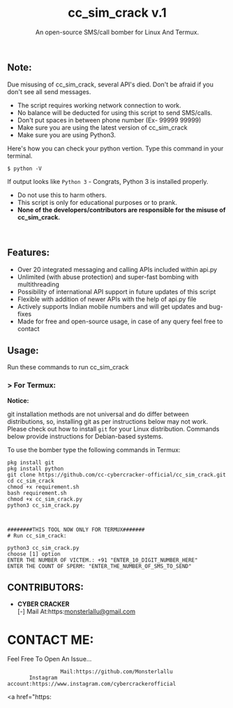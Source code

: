 <h1 align="center">cc_sim_crack v.1</h1>
<p align="center">An open-source SMS/call bomber for Linux And Termux.</p><br>

## Note:

Due misusing of cc_sim_crack, several API's died. 
Don't be afraid if you don't see all send messages.

- The script requires working network connection to work.
- No balance will be deducted for using this script to send SMS/calls.
- Don't put spaces in between phone number (Ex- 99999 99999)
- Make sure you are using the latest version of cc_sim_crack
- Make sure you are using Python3.

Here's how you can check your python vertion. Type this command in your terminal.
```
$ python -V
```
If output looks like `Python 3` - Congrats, Python 3 is installed properly.

- Do not use this to harm others.
- This script is only for educational purposes or to prank.
- **None of the developers/contributors are responsible for the misuse of cc_sim_crack.**
<br>

## Features:

- Over 20 integrated messaging and calling APIs included within api.py
- Unlimited (with abuse protection) and super-fast bombing with multithreading
- Possibility of international API support in future updates of this script
- Flexible with addition of newer APIs with the help of api.py file
- Actively supports Indian mobile numbers and will get updates and bug-fixes
- Made for free and open-source usage, in case of any query feel free to contact

## Usage:

Run these commands to run cc_sim_crack

### > For Termux:

**Notice:** 

git installation methods are not universal and do differ between distributions,
so, installing git as per instructions below may not work.
Please check out how to install `git` for your Linux distribution.
Commands below provide instructions for Debian-based systems.

To use the bomber type the following commands in Termux:
```
pkg install git
pkg install python
git clone https://github.com/cc-cybercracker-official/cc_sim_crack.git
cd cc_sim_crack
chmod +x requirement.sh
bash requirement.sh
chmod +x cc_sim_crack.py
python3 cc_sim_crack.py



########THIS TOOL NOW ONLY FOR TERMUX#######
# Run cc_sim_crack:

python3 cc_sim_crack.py
choose [1] option
ENTER THE NUMBER OF VICTEM.: +91 "ENTER_10_DIGIT_NUMBER_HERE"
ENTER THE COUNT OF SPERM: "ENTER_THE_NUMBER_OF_SMS_TO_SEND"
```

## CONTRIBUTORS:

- **CYBER CRACKER**<br>
[-] Mail At:https:monsterlallu@gmail.com






# CONTACT ME:

Feel Free To Open An Issue...

```
                 Mail:https://github.com/Monsterlallu
       Instagram account:https://www.instagram.com/cybercrackerofficial
```

<a href="https:


